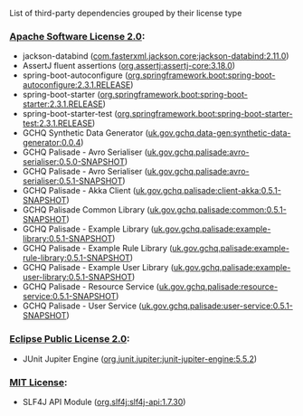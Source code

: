 List of third-party dependencies grouped by their license type

### [Apache Software License 2.0](./licenses/apache_software_license_2.0.txt):
* jackson-databind ([com.fasterxml.jackson.core:jackson-databind:2.11.0](http://github.com/FasterXML/jackson))
* AssertJ fluent assertions ([org.assertj:assertj-core:3.18.0](https://assertj.github.io/doc/assertj-core/))
* spring-boot-autoconfigure ([org.springframework.boot:spring-boot-autoconfigure:2.3.1.RELEASE](https://spring.io/projects/spring-boot))
* spring-boot-starter ([org.springframework.boot:spring-boot-starter:2.3.1.RELEASE](https://spring.io/projects/spring-boot))
* spring-boot-starter-test ([org.springframework.boot:spring-boot-starter-test:2.3.1.RELEASE](https://spring.io/projects/spring-boot))
* GCHQ Synthetic Data Generator ([uk.gov.gchq.data-gen:synthetic-data-generator:0.0.4](https://github.com/gchq/synthetic-data-generator))
* GCHQ Palisade - Avro Serialiser ([uk.gov.gchq.palisade:avro-serialiser:0.5.0-SNAPSHOT](https://github.com/gchq/Palisade-readers/tree/develop/s3-data-reader))
* GCHQ Palisade - Avro Serialiser ([uk.gov.gchq.palisade:avro-serialiser:0.5.1-SNAPSHOT](https://github.com/gchq/Palisade-readers/tree/develop/s3-data-reader))
* GCHQ Palisade - Akka Client ([uk.gov.gchq.palisade:client-akka:0.5.1-SNAPSHOT](https://github.com/gchq/Palisade-clients/tree/develop/client-akka))
* GCHQ Palisade Common Library ([uk.gov.gchq.palisade:common:0.5.1-SNAPSHOT](https://github.com/gchq/Palisade-common))
* GCHQ Palisade - Example Library ([uk.gov.gchq.palisade:example-library:0.5.1-SNAPSHOT](https://github.com/gchq/Palisade-examples/tree/develop/example-library))
* GCHQ Palisade - Example Rule Library ([uk.gov.gchq.palisade:example-rule-library:0.5.1-SNAPSHOT](https://github.com/gchq/Palisade-examples/tree/develop/example-library))
* GCHQ Palisade - Example User Library ([uk.gov.gchq.palisade:example-user-library:0.5.1-SNAPSHOT](https://github.com/gchq/Palisade-examples/tree/develop/example-library))
* GCHQ Palisade - Resource Service ([uk.gov.gchq.palisade:resource-service:0.5.1-SNAPSHOT](https://github.com/gchq/Palisade-services/tree/develop/resource-service))
* GCHQ Palisade - User Service ([uk.gov.gchq.palisade:user-service:0.5.1-SNAPSHOT](https://github.com/gchq/Palisade-services/tree/develop/user-service))

### [Eclipse Public License 2.0](./licenses/eclipse_public_license_2.0.html):
* JUnit Jupiter Engine ([org.junit.jupiter:junit-jupiter-engine:5.5.2](https://junit.org/junit5/))

### [MIT License](./licenses/mit_license.txt):
* SLF4J API Module ([org.slf4j:slf4j-api:1.7.30](http://www.slf4j.org))
